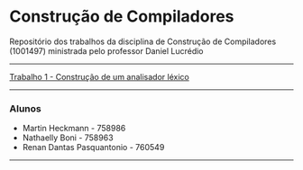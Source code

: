 # Construção de Compiladores
Repositório dos trabalhos da disciplina de Construção de Compiladores (1001497) ministrada pelo professor Daniel Lucrédio

---

[Trabalho 1 - Construção de um analisador léxico](https://github.com/renandantasp/compiladores/tree/main/trabalho-1)

---

### Alunos
- Martin Heckmann - 758986
- Nathaelly Boni - 758963
- Renan Dantas Pasquantonio - 760549

---
